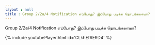 ```yaml
---
layout : null
title : Group 2/2a/4 Notification எப்போது? இப்போது படிக்க தொடங்கலாமா?
---
```


Group 2/2a/4 Notification எப்போது? இப்போது படிக்க தொடங்கலாமா?



{% include youtubePlayer.html id='CLkhEfRE9D4' %}
